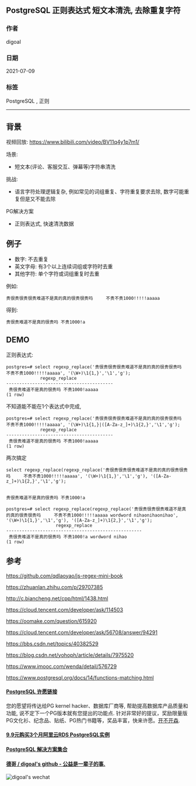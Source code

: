 ## PostgreSQL 正则表达式 短文本清洗, 去除重复字符     
      
### 作者      
digoal      
      
### 日期      
2021-07-09      
      
### 标签      
PostgreSQL , 正则      
      
----      
      
## 背景      
视频回放: https://www.bilibili.com/video/BV11q4y1p7m1/  
  
场景:  
- 短文本(评论、客服交互、弹幕等)字符串清洗  
  
挑战:  
- 语言字符处理逻辑复杂, 例如常见的词组重复、字符重复要求去除, 数字可能重复但是又不能去除  
  
PG解决方案  
- 正则表达式, 快速清洗数据  
  
## 例子  
- 数字: 不去重复     
- 英文字母: 有3个以上连续词组或字符时去重     
- 其他字符: 单个字符或词组重复时去重     
    
例如:     
    
```贵很贵很贵很贵难道不是真的真的很贵很贵吗     不贵不贵1000!!!!!aaaaa```    
    
得到:    
    
```贵很贵难道不是真的很贵吗 不贵1000!a```    
    
## DEMO  
正则表达式:     
    
```    
postgres=# select regexp_replace('贵很贵很贵很贵难道不是真的真的很贵很贵吗     不贵不贵1000!!!!!aaaaa', '(\W+)\1{1,}','\1','g');     
             regexp_replace                  
-----------------------------------------    
 贵很贵难道不是真的很贵吗 不贵1000!aaaaa    
(1 row)    
```    
    
    
    
不知道能不能在1个表达式中完成,    
    
```    
postgres=# select regexp_replace('贵很贵很贵很贵难道不是真的真的很贵很贵吗     不贵不贵1000!!!!!aaaaa', '(\W+)\1{1,}|([A-Za-z_]+)\1{2,}','\1','g');    
             regexp_replace                  
-----------------------------------------    
 贵很贵难道不是真的很贵吗 不贵1000!aaaaa    
(1 row)    
```    
    
    
两次搞定    
    
```    
select regexp_replace(regexp_replace('贵很贵很贵很贵难道不是真的真的很贵很贵吗     不贵不贵1000!!!!!aaaaa', '(\W+)\1{1,}','\1','g'), '([A-Za-z_]+)\1{2,}','\1','g');    
    
    
贵很贵难道不是真的很贵吗 不贵1000!a    
```    
    
```    
postgres=# select regexp_replace(regexp_replace('贵很贵很贵很贵难道不是真的真的很贵很贵吗     不贵不贵1000!!!!!aaaaa wordword nihaonihaonihao', '(\W+)\1{1,}','\1','g'), '([A-Za-z_]+)\1{2,}','\1','g');    
                   regexp_replace                       
----------------------------------------------------    
 贵很贵难道不是真的很贵吗 不贵1000!a wordword nihao    
(1 row)    
```    
    
  
## 参考    
https://github.com/qdlaoyao/js-regex-mini-book    
    
https://zhuanlan.zhihu.com/p/29707385    
    
http://c.biancheng.net/cpp/html/1438.html    
    
https://cloud.tencent.com/developer/ask/114503    
    
https://oomake.com/question/615920    
    
https://cloud.tencent.com/developer/ask/56708/answer/94291    
    
https://bbs.csdn.net/topics/40382529    
    
https://blog.csdn.net/yohoph/article/details/7975520    
    
https://www.imooc.com/wenda/detail/576729    
    
https://www.postgresql.org/docs/14/functions-matching.html    
    
    
  
#### [PostgreSQL 许愿链接](https://github.com/digoal/blog/issues/76 "269ac3d1c492e938c0191101c7238216")
您的愿望将传达给PG kernel hacker、数据库厂商等, 帮助提高数据库产品质量和功能, 说不定下一个PG版本就有您提出的功能点. 针对非常好的提议，奖励限量版PG文化衫、纪念品、贴纸、PG热门书籍等，奖品丰富，快来许愿。[开不开森](https://github.com/digoal/blog/issues/76 "269ac3d1c492e938c0191101c7238216").  
  
  
#### [9.9元购买3个月阿里云RDS PostgreSQL实例](https://www.aliyun.com/database/postgresqlactivity "57258f76c37864c6e6d23383d05714ea")
  
  
#### [PostgreSQL 解决方案集合](https://yq.aliyun.com/topic/118 "40cff096e9ed7122c512b35d8561d9c8")
  
  
#### [德哥 / digoal's github - 公益是一辈子的事.](https://github.com/digoal/blog/blob/master/README.md "22709685feb7cab07d30f30387f0a9ae")
  
  
![digoal's wechat](../pic/digoal_weixin.jpg "f7ad92eeba24523fd47a6e1a0e691b59")
  
